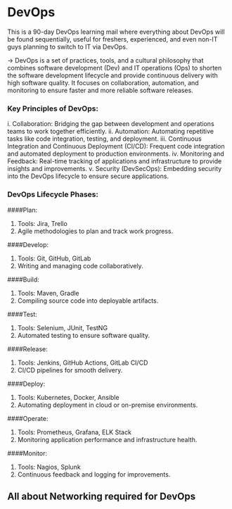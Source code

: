 # DevOps
This is a 90-day DevOps learning mail where everything about DevOps will be found sequentially, useful for freshers, experienced, and even non-IT guys planning to switch to IT via DevOps.

-> DevOps is a set of practices, tools, and a cultural philosophy that combines software development (Dev) and IT operations (Ops) to shorten the software development lifecycle and provide continuous delivery with high software quality. It focuses on collaboration, automation, and monitoring to ensure faster and more reliable software releases.

### Key Principles of DevOps:
i. Collaboration: Bridging the gap between development and operations teams to work together efficiently.
ii. Automation: Automating repetitive tasks like code integration, testing, and deployment.
iii. Continuous Integration and Continuous Deployment (CI/CD): Frequent code integration and automated deployment to production environments.
iv. Monitoring and Feedback: Real-time tracking of applications and infrastructure to provide insights and improvements.
v. Security (DevSecOps): Embedding security into the DevOps lifecycle to ensure secure applications.

### DevOps Lifecycle Phases:
####Plan:
1. Tools: Jira, Trello
2. Agile methodologies to plan and track work progress.

####Develop:
1. Tools: Git, GitHub, GitLab
2. Writing and managing code collaboratively.


####Build:
1. Tools: Maven, Gradle
2. Compiling source code into deployable artifacts.

####Test:
1. Tools: Selenium, JUnit, TestNG
2. Automated testing to ensure software quality.

####Release:
1. Tools: Jenkins, GitHub Actions, GitLab CI/CD
2. CI/CD pipelines for smooth delivery.


####Deploy:
1. Tools: Kubernetes, Docker, Ansible
2. Automating deployment in cloud or on-premise environments.

####Operate:
1. Tools: Prometheus, Grafana, ELK Stack
2. Monitoring application performance and infrastructure health.

####Monitor:
1. Tools: Nagios, Splunk
2. Continuous feedback and logging for improvements.

## All about Networking required for DevOps
